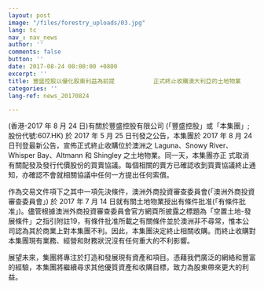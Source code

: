 ```yaml
---
layout: post
image: "/files/forestry_uploads/03.jpg"
lang: tc
nav_: nav_news
author: ''
comments: false
button: ''
date: 2017-08-24 00:00:00 +0800
excerpt: ''
title: 豐盛控股以優化股東利益為前提           正式終止收購澳大利亞的土地物業
categories: ''
lang-ref: news_20170824

---
```

(香港-2017 年 8 月 24 日)有關於豐盛控股有限公司 (「豐盛控股」或「本集團」;股份代號:607.HK) 於 2017 年 5 月 25 日刊發之公告，本集團於 2017 年 8 月 24 日刊登最新公告，宣佈正式終止收購位於澳洲之 Laguna、Snowy River、Whisper Bay、Altmann 和 Shingley 之土地物業。同一天，本集團亦正 式取消有關配發及發行代價股份的買賣協議。每個相關的賣方已確認收到買賣協議終止通知，亦確認不會就相關協議中任何一方提出任何索償。

作為交易文件項下之其中一項先決條件，澳洲外商投資審查委員會(「澳洲外商投資審查委員會」) 於 2017 年 7 月 14 日就有關土地物業授出有條件批准(「有條件批准」)。儘管根據澳洲外商投資審查委員會官方網頁所披露之標題為「空置土地-發展條件」之指引附註19，有條件批准所載之有關條件並於澳洲非不尋常，惟本公司認為其於商業上對本集團不利。因此，本集團決定終止相關收購。而終止收購對本集團現有業務、經營和財務狀況沒有任何重大的不利影響。

展望未來，集團將專注於打造和發展現有資產和項目。憑藉我們廣泛的網絡和豐富的經驗，本集團將繼續尋求其他優質資產和收購目標，致力為股東帶來更大的利益。